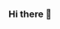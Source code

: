 ### Hi there 👋

<!--
**budman-bud/budman-bud** is a ✨ _special_ ✨ repository because its `README.md` (this file) appears on your GitHub profile.

Here are some ideas to get you started:

- 🔭 I’m currently working on appen and airdrop finder 
- 🌱 I’m currently learning cryptocurrency 
- 👯 I’m looking to collaborate on tea.xyz
- 🤔 I’m looking for help with approved this project 
- 💬 Ask me about anything 
- 📫 How to reach me: ...
- 😄 Pronouns: ...
- ⚡ Fun fact: ...
-->
